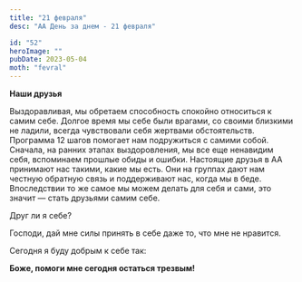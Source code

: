 ```yaml
---
title: "21 февраля"
desc: "АА День за днем - 21 февраля"

id: "52"
heroImage: ""
pubDate: 2023-05-04
moth: "fevral"
---
```


**Наши друзья**

Выздоравливая, мы обретаем способность спокойно относиться к самим себе.
Долгое время мы себе были врагами, со своими близкими не ладили, всегда
чувствовали себя жертвами обстоятельств. Программа 12 шагов помогает нам
подружиться с самими собой. Сначала, на ранних этапах выздоровления, мы все
еще ненавидим себя, вспоминаем прошлые обиды и ошибки. Настоящие друзья в АА
принимают нас такими, какие мы есть. Они на группах дают нам честную обратную
связь и поддерживают нас, когда мы в беде. Впоследствии то же самое мы можем
делать для себя и сами, это значит — стать друзьями самим себе.

Друг ли я себе?

Господи, дай мне силы принять в себе даже то, что мне не нравится.

Сегодня я буду добрым к себе так:

**Боже, помоги мне сегодня остаться трезвым!**
